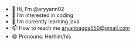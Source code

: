 - 👋 Hi, I’m @aryyann02
- 👀 I’m interested in coding
- 🌱 I’m currently learning java
- 📫 How to reach me aryanbagga550@gmail.com
- 😄 Pronouns: He/him/his

<!---
aryyann02/aryyann02 is a ✨ special ✨ repository because its `README.md` (this file) appears on your GitHub profile.
You can click the Preview link to take a look at your changes.
--->
